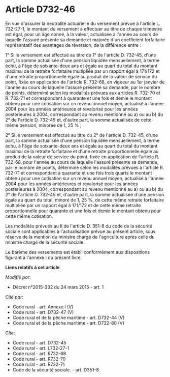 # Article D732-46

En vue d'assurer la neutralité actuarielle du versement prévue à l'article L. 732-27-1, le montant du versement à effectuer
au titre de chaque trimestre est égal, pour un âge donné, à la valeur, actualisée à l'année au cours de laquelle l'assuré
présente sa demande et majorée d'un coefficient forfaitaire représentatif des avantages de réversion, de la différence
entre : 

1° Si le versement est effectué au titre du 1° de l'article D. 732-45, d'une part, la somme actualisée d'une pension liquidée
mensuellement, à terme échu, à l'âge de soixante-deux ans et égale au quart du total du montant maximal de la retraite
forfaitaire multipliée par un rapport égal à 171/172 et d'une retraite proportionnelle égale au produit de la valeur de
service du point, fixée en application de l'article R. 732-68, en vigueur au 1er janvier de l'année au cours de laquelle
l'assuré présente sa demande, par le nombre de points, déterminé selon les modalités prévues aux articles R. 732-70 et R.
732-71 et correspondant à quarante et une fois et demie le montant obtenu pour une cotisation sur un revenu annuel moyen,
actualisé à l'année 2004 pour les années antérieures et revalorisé pour les années postérieures à 2004, correspondant au
revenu mentionné au a) ou au b) du 2° de l'article D. 732-45 et, d'autre part, la somme actualisée de cette même pension,
minorée de 1, 25 % ; 

2° Si le versement est effectué au titre du 2° de l'article D. 732-45, d'une part, la somme actualisée d'une pension liquidée
mensuellement, à terme échu, à l'âge de soixante-deux ans et égale au quart du total du montant maximal de la retraite
forfaitaire et d'une retraite proportionnelle égale au produit de la valeur de service du point, fixée en application de
l'article R. 732-68, pour l'année au cours de laquelle l'assuré présente sa demande, par le nombre de points, déterminé selon
les modalités prévues à l'article R. 732-71 et correspondant à quarante et une fois trois quarts le montant obtenu pour une
cotisation sur un revenu annuel moyen, actualisé à l'année 2004 pour les années antérieures et revalorisé pour les années
postérieures à 2004, correspondant au revenu mentionné au a) ou au b) du 2° de l'article D. 732-45 et, d'autre part, la somme
actualisée d'une pension égale au quart du total, minoré de 1, 25 %, de cette même retraite forfaitaire multipliée par un
rapport égal à 171/172  et de cette même retraite proportionnelle pour quarante et une fois et demie le montant obtenu pour
cette même cotisation. 

Les modalités prévues au II de l'article D. 351-8 du code de la sécurité sociale sont applicables à l'actualisation prévue au
présent article, sous réserve de la mention du ministre chargé de l'agriculture après celle du ministre chargé de la sécurité
sociale. 

Le barème des versements est établi conformément aux dispositions figurant à l'annexe I du présent livre.

**Liens relatifs à cet article**

_Modifié par_:

  - Décret n°2015-332 du 24 mars 2015 - art. 1

_Cité par_:

  - Code rural - art. Annexe I (V)
  - Code rural - art. D732-47 (V)
  - Code rural et de la pêche maritime - art. D732-44 (V)
  - Code rural et de la pêche maritime - art. D732-80 (V)

_Cite_:

  - Code rural - art. D732-45
  - Code rural - art. L732-27-1
  - Code rural - art. R732-68
  - Code rural - art. R732-70
  - Code rural - art. R732-71
  - Code de la sécurité sociale. - art. D351-8
